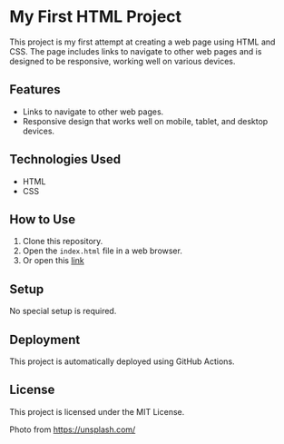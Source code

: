 # My First HTML Project

This project is my first attempt at creating a web page using HTML and CSS. The page includes links to navigate to other web pages and is designed to be responsive, working well on various devices.

## Features

- Links to navigate to other web pages.
- Responsive design that works well on mobile, tablet, and desktop devices.

## Technologies Used

- HTML
- CSS

## How to Use

1. Clone this repository.
2. Open the `index.html` file in a web browser.
3. Or open this [link](https://labyrinth3.github.io/HTML-practice/)

## Setup

No special setup is required.


## Deployment

This project is automatically deployed using GitHub Actions.

## License

This project is licensed under the MIT License.

Photo from https://unsplash.com/
